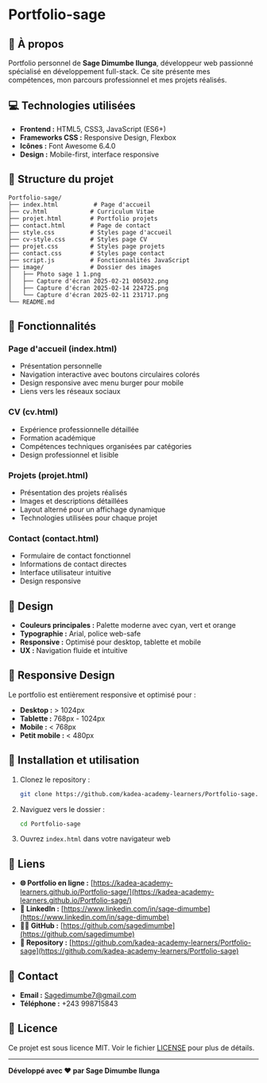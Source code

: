 # Portfolio-sage

## 🚀 À propos

Portfolio personnel de **Sage Dimumbe Ilunga**, développeur web passionné spécialisé en développement full-stack. Ce site présente mes compétences, mon parcours professionnel et mes projets réalisés.

## 💻 Technologies utilisées

- **Frontend :** HTML5, CSS3, JavaScript (ES6+)
- **Frameworks CSS :** Responsive Design, Flexbox
- **Icônes :** Font Awesome 6.4.0
- **Design :** Mobile-first, interface responsive

## 📁 Structure du projet

```
Portfolio-sage/
├── index.html          # Page d'accueil
├── cv.html            # Curriculum Vitae
├── projet.html        # Portfolio projets
├── contact.html       # Page de contact
├── style.css          # Styles page d'accueil
├── cv-style.css       # Styles page CV
├── projet.css         # Styles page projets
├── contact.css        # Styles page contact
├── script.js          # Fonctionnalités JavaScript
├── image/             # Dossier des images
│   ├── Photo sage 1 1.png
│   ├── Capture d'écran 2025-02-21 005032.png
│   ├── Capture d'écran 2025-02-14 224725.png
│   └── Capture d'écran 2025-02-11 231717.png
└── README.md
```

## 🌟 Fonctionnalités

### Page d'accueil (index.html)
- Présentation personnelle
- Navigation interactive avec boutons circulaires colorés
- Design responsive avec menu burger pour mobile
- Liens vers les réseaux sociaux

### CV (cv.html)
- Expérience professionnelle détaillée
- Formation académique
- Compétences techniques organisées par catégories
- Design professionnel et lisible

### Projets (projet.html)
- Présentation des projets réalisés
- Images et descriptions détaillées
- Layout alterné pour un affichage dynamique
- Technologies utilisées pour chaque projet

### Contact (contact.html)
- Formulaire de contact fonctionnel
- Informations de contact directes
- Interface utilisateur intuitive
- Design responsive

## 🎨 Design

- **Couleurs principales :** Palette moderne avec cyan, vert et orange
- **Typographie :** Arial, police web-safe
- **Responsive :** Optimisé pour desktop, tablette et mobile
- **UX :** Navigation fluide et intuitive

## 📱 Responsive Design

Le portfolio est entièrement responsive et optimisé pour :
- **Desktop :** > 1024px
- **Tablette :** 768px - 1024px  
- **Mobile :** < 768px
- **Petit mobile :** < 480px

## 🚀 Installation et utilisation

1. Clonez le repository :
   ```bash
   git clone https://github.com/kadea-academy-learners/Portfolio-sage.git
   ```

2. Naviguez vers le dossier :
   ```bash
   cd Portfolio-sage
   ```

3. Ouvrez `index.html` dans votre navigateur web

## 🔗 Liens

- **🌐 Portfolio en ligne :** [https://kadea-academy-learners.github.io/Portfolio-sage/](https://kadea-academy-learners.github.io/Portfolio-sage/)
- **💼 LinkedIn :** [https://www.linkedin.com/in/sage-dimumbe](https://www.linkedin.com/in/sage-dimumbe)
- **👨‍💻 GitHub :** [https://github.com/sagedimumbe](https://github.com/sagedimumbe)
- **📂 Repository :** [https://github.com/kadea-academy-learners/Portfolio-sage](https://github.com/kadea-academy-learners/Portfolio-sage)

## 📧 Contact

- **Email :** Sagedimumbe7@gmail.com
- **Téléphone :** +243 998715843

## 📝 Licence

Ce projet est sous licence MIT. Voir le fichier [LICENSE](LICENSE) pour plus de détails.

---

**Développé avec ❤️ par Sage Dimumbe Ilunga**
